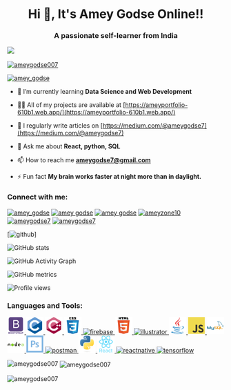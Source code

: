 <h1 align="center">Hi 👋, It's Amey Godse Online!!</h1>
<h3 align="center">A passionate self-learner from India</h3>
<img src="[![Top Langs](https://github-readme-stats.vercel.app/api/top-langs/ameygodse007)](https://github.com/anuraghazra/github-readme-stats)"/>

<p align="left"> <a href="https://github.com/ryo-ma/github-profile-trophy"><img src="https://github-profile-trophy.vercel.app/?username=ameygodse007" alt="ameygodse007" /></a> </p>

<p align="left"> <a href="https://twitter.com/amey_godse" target="blank"><img src="https://img.shields.io/twitter/follow/amey_godse?logo=twitter&style=for-the-badge" alt="amey_godse" /></a> </p>

- 🌱 I’m currently learning **Data Science and Web Development**

- 👨‍💻 All of my projects are available at [https://ameyportfolio-610b1.web.app/](https://ameyportfolio-610b1.web.app/)

- 📝 I regularly write articles on [https://medium.com/@ameygodse7](https://medium.com/@ameygodse7)

- 💬 Ask me about **React, python, SQL**

- 📫 How to reach me **ameygodse7@gmail.com**

- ⚡ Fun fact **My brain works faster at night more than in daylight.**

<h3 align="left">Connect with me:</h3>
<p align="left">
<a href="https://twitter.com/amey_godse" target="blank"><img align="center" src="https://cdn.jsdelivr.net/npm/simple-icons@3.0.1/icons/twitter.svg" alt="amey_godse" height="30" width="40" /></a>
<a href="https://www.linkedin.com/in/mrameygodse/" target="blank"><img align="center" src="https://cdn.jsdelivr.net/npm/simple-icons@3.0.1/icons/linkedin.svg" alt="amey godse" height="30" width="40" /></a>
<a href="https://kaggle.com/amey godse" target="blank"><img align="center" src="https://cdn.jsdelivr.net/npm/simple-icons@3.0.1/icons/kaggle.svg" alt="amey godse" height="30" width="40" /></a>
<a href="https://instagram.com/ameyzone10" target="blank"><img align="center" src="https://cdn.jsdelivr.net/npm/simple-icons@3.0.1/icons/instagram.svg" alt="ameyzone10" height="30" width="40" /></a>
<a href="https://ameygodse7.medium.com/" target="blank"><img align="center" src="https://cdn.jsdelivr.net/npm/simple-icons@3.0.1/icons/medium.svg" alt="ameygodse7" height="30" width="40" /></a>
<a href="https://www.leetcode.com/ameygodse7" target="blank"><img align="center" src="https://cdn.jsdelivr.net/npm/simple-icons@3.0.1/icons/leetcode.svg" alt="ameygodse7" height="30" width="40" /></a>
</p>
[<img src='https://cdn.jsdelivr.net/npm/simple-icons@3.0.1/icons/github.svg' href="https://github.com/ameygodse007" alt='github' height='40'>]  


![GitHub stats](https://github-readme-stats.vercel.app/api?username=ameygodse007&show_icons=true)  

![GitHub Activity Graph](https://activity-graph.herokuapp.com/graph?username=ameygodse007)  

![GitHub metrics](https://metrics.lecoq.io/ameygodse007)  

![Profile views](https://gpvc.arturio.dev/ameygodse007) 
<h3 align="left">Languages and Tools:</h3>
<p align="left"> <a href="https://getbootstrap.com" target="_blank"> <img src="https://raw.githubusercontent.com/devicons/devicon/master/icons/bootstrap/bootstrap-plain-wordmark.svg" alt="bootstrap" width="40" height="40"/> </a> <a href="https://www.cprogramming.com/" target="_blank"> <img src="https://raw.githubusercontent.com/devicons/devicon/master/icons/c/c-original.svg" alt="c" width="40" height="40"/> </a> <a href="https://www.w3schools.com/cpp/" target="_blank"> <img src="https://raw.githubusercontent.com/devicons/devicon/master/icons/cplusplus/cplusplus-original.svg" alt="cplusplus" width="40" height="40"/> </a> <a href="https://www.w3schools.com/css/" target="_blank"> <img src="https://raw.githubusercontent.com/devicons/devicon/master/icons/css3/css3-original-wordmark.svg" alt="css3" width="40" height="40"/> </a> <a href="https://firebase.google.com/" target="_blank"> <img src="https://www.vectorlogo.zone/logos/firebase/firebase-icon.svg" alt="firebase" width="40" height="40"/> </a> <a href="https://www.w3.org/html/" target="_blank"> <img src="https://raw.githubusercontent.com/devicons/devicon/master/icons/html5/html5-original-wordmark.svg" alt="html5" width="40" height="40"/> </a> <a href="https://www.adobe.com/in/products/illustrator.html" target="_blank"> <img src="https://www.vectorlogo.zone/logos/adobe_illustrator/adobe_illustrator-icon.svg" alt="illustrator" width="40" height="40"/> </a> <a href="https://www.java.com" target="_blank"> <img src="https://raw.githubusercontent.com/devicons/devicon/master/icons/java/java-original.svg" alt="java" width="40" height="40"/> </a> <a href="https://developer.mozilla.org/en-US/docs/Web/JavaScript" target="_blank"> <img src="https://raw.githubusercontent.com/devicons/devicon/master/icons/javascript/javascript-original.svg" alt="javascript" width="40" height="40"/> </a> <a href="https://www.mysql.com/" target="_blank"> <img src="https://raw.githubusercontent.com/devicons/devicon/master/icons/mysql/mysql-original-wordmark.svg" alt="mysql" width="40" height="40"/> </a> <a href="https://nodejs.org" target="_blank"> <img src="https://raw.githubusercontent.com/devicons/devicon/master/icons/nodejs/nodejs-original-wordmark.svg" alt="nodejs" width="40" height="40"/> </a> <a href="https://www.photoshop.com/en" target="_blank"> <img src="https://raw.githubusercontent.com/devicons/devicon/master/icons/photoshop/photoshop-line.svg" alt="photoshop" width="40" height="40"/> </a> <a href="https://postman.com" target="_blank"> <img src="https://www.vectorlogo.zone/logos/getpostman/getpostman-icon.svg" alt="postman" width="40" height="40"/> </a> <a href="https://www.python.org" target="_blank"> <img src="https://raw.githubusercontent.com/devicons/devicon/master/icons/python/python-original.svg" alt="python" width="40" height="40"/> </a> <a href="https://reactjs.org/" target="_blank"> <img src="https://raw.githubusercontent.com/devicons/devicon/master/icons/react/react-original-wordmark.svg" alt="react" width="40" height="40"/> </a> <a href="https://reactnative.dev/" target="_blank"> <img src="https://reactnative.dev/img/header_logo.svg" alt="reactnative" width="40" height="40"/> </a> <a href="https://www.tensorflow.org" target="_blank"> <img src="https://www.vectorlogo.zone/logos/tensorflow/tensorflow-icon.svg" alt="tensorflow" width="40" height="40"/> </a> </p>

<p><img align="left" src="https://github-readme-stats.vercel.app/api/top-langs?username=ameygodse007&show_icons=true&locale=en&layout=compact" alt="ameygodse007" /></p>

<p>&nbsp;<img align="center" src="https://github-readme-stats.vercel.app/api?username=ameygodse007&show_icons=true&locale=en" alt="ameygodse007" /></p>

<p><img align="center" src="https://github-readme-streak-stats.herokuapp.com/?user=ameygodse007&" alt="ameygodse007" /></p>
